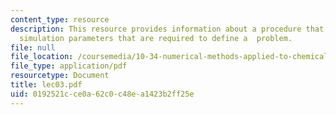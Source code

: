 ```yaml
---
content_type: resource
description: This resource provides information about a procedure that reads in the
  simulation parameters that are required to define a  problem.
file: null
file_location: /coursemedia/10-34-numerical-methods-applied-to-chemical-engineering-fall-2005/0192521cce0a62c0c48ea1423b2ff25e_lec03.pdf
file_type: application/pdf
resourcetype: Document
title: lec03.pdf
uid: 0192521c-ce0a-62c0-c48e-a1423b2ff25e
---
```

